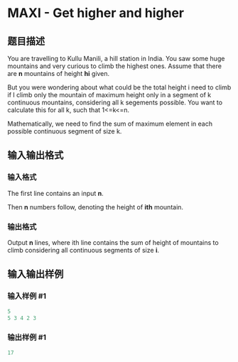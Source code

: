 # MAXI - Get higher and higher

## 题目描述

You are travelling to Kullu Manili, a hill station in India. You saw some huge mountains and very curious to climb the highest ones. Assume that there are **n** mountains of height **hi** given.

But you were wondering about what could be the total height i need to climb if I climb only the mountain of maximum height only in a segment of k continuous mountains, considering all k segements possible. You want to calculate this for all k, such that 1<=k<=n.

Mathematically, we need to find the sum of maximum element in each possible continuous segment of size k.

## 输入输出格式

### 输入格式

The first line contains an input **n**.

Then **n** numbers follow, denoting the height of **ith** mountain.

### 输出格式

Output **n** lines, where ith line contains the sum of height of mountains to climb considering all continuous segments of size **i**.

## 输入输出样例

### 输入样例 #1

```cpp
5
5 3 4 2 3
```


### 输出样例 #1

```cpp
17
```


